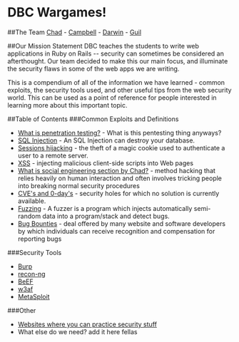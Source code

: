 # DBC Wargames!

##The Team
[Chad](https://github.com/chadcentofante) - [Campbell](https://github.com/Campbellb) - [Darwin](https://github.com/darwin67) - [Guil](https://github.com/guilsa)

##Our Mission Statement
DBC teaches the students to write web applications in Ruby on Rails -- security can sometimes be considered an afterthought. Our team decided to make this our main focus, and illuminate the security flaws in some of the web apps we are writing.

This is a compendium of all of the information we have learned - common exploits, the security tools used, and other useful tips from the web security world. This can be used as a point of reference for people interested in learning more about this important topic.

##Table of Contents
###Common Exploits and Definitions
* [What is penetration testing?](/pentesting.md) - What is this pentesting thing anyways?
* [SQL Injection](/sql-injection/README.md) - An SQL Injection can destroy your database.
* [Sessions hijacking](/sessions.md) - the theft of a magic cookie used to authenticate a user to a remote server.
* [XSS](/xss.md) - injecting malicious client-side scripts into Web pages
* [What is social engineering section by Chad?](/socialengineering.md) - method hacking that relies heavily on human interaction and often involves tricking people into breaking normal security procedures
* [CVE's and 0-day's](/0day.md) - security holes for which no solution is currently available.
* [Fuzzing](/fuzzing.md) - A fuzzer is a program which injects automatically semi-random data into a program/stack and detect bugs.
* [Bug Bounties](/bounties.md) - deal offered by many website and software developers by which individuals can receive recognition and compensation for reporting bugs

###Security Tools
* [Burp](/burp.md)
* [recon-ng](/recon-ng.md)
* [BeEF](/beef.md)
* [w3af](/w3af.md)
* [MetaSploit](/metasploit.md)

###Other
* [Websites where you can practice security stuff](/practice.md)
* What else do we need? add it here fellas
